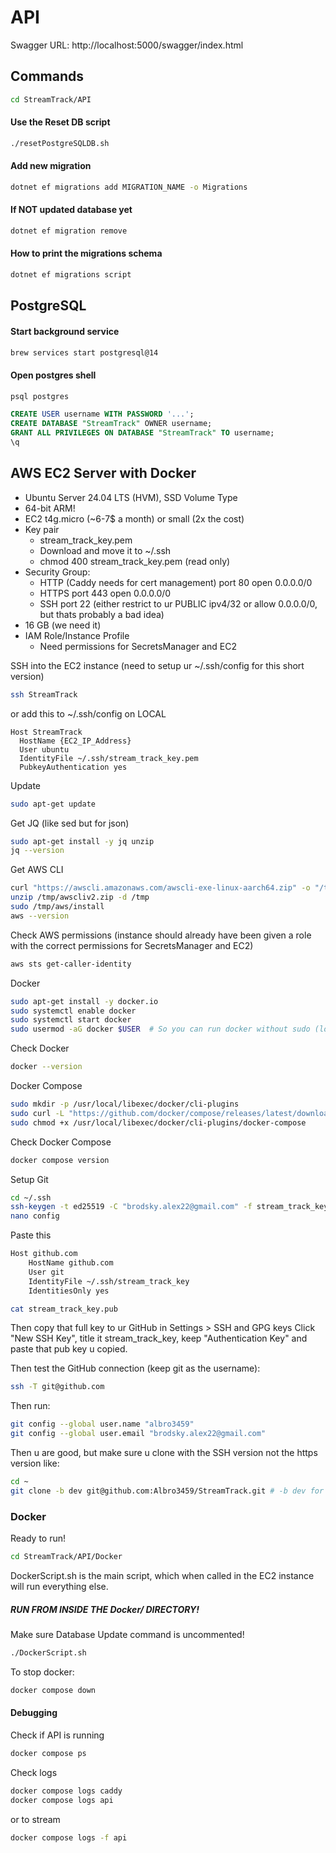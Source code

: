 # API

Swagger URL: http://localhost:5000/swagger/index.html

## Commands
```sh
cd StreamTrack/API
```

#### Use the Reset DB script
```sh
./resetPostgreSQLDB.sh
```

#### Add new migration
```sh
dotnet ef migrations add MIGRATION_NAME -o Migrations
```

#### If NOT updated database yet
```sh
dotnet ef migration remove
```

#### How to print the migrations schema
```sh
dotnet ef migrations script
```

## PostgreSQL

#### Start background service
```sh
brew services start postgresql@14
```

#### Open postgres shell
```sh
psql postgres
```

```SQL
CREATE USER username WITH PASSWORD '...';
CREATE DATABASE "StreamTrack" OWNER username;
GRANT ALL PRIVILEGES ON DATABASE "StreamTrack" TO username;
\q
```

## AWS EC2 Server with Docker
* Ubuntu Server 24.04 LTS (HVM), SSD Volume Type
* 64-bit ARM!
* EC2 t4g.micro (~6-7$ a month) or small (2x the cost)
* Key pair
    * stream_track_key.pem
    * Download and move it to ~/.ssh
    * chmod 400 stream_track_key.pem (read only)
* Security Group:
    * HTTP (Caddy needs for cert management) port 80 open 0.0.0.0/0
    * HTTPS port 443 open 0.0.0.0/0
    * SSH port 22 (either restrict to ur PUBLIC ipv4/32 or allow 0.0.0.0/0, but thats probably a bad idea)
* 16 GB (we need it)
* IAM Role/Instance Profile
    * Need permissions for SecretsManager and EC2


SSH into the EC2 instance (need to setup ur ~/.ssh/config for this short version)
```sh
ssh StreamTrack
```
or add this to ~/.ssh/config on LOCAL
```
Host StreamTrack
  HostName {EC2_IP_Address}
  User ubuntu
  IdentityFile ~/.ssh/stream_track_key.pem
  PubkeyAuthentication yes
```

Update
```sh
sudo apt-get update
```

Get JQ (like sed but for json)
```sh
sudo apt-get install -y jq unzip
jq --version
```

Get AWS CLI
```sh
curl "https://awscli.amazonaws.com/awscli-exe-linux-aarch64.zip" -o "/tmp/awscliv2.zip"
unzip /tmp/awscliv2.zip -d /tmp
sudo /tmp/aws/install
aws --version
```

Check AWS permissions (instance should already have been given a role with the correct permissions for SecretsManager and EC2)
```sh
aws sts get-caller-identity
```

Docker
```sh
sudo apt-get install -y docker.io
sudo systemctl enable docker
sudo systemctl start docker
sudo usermod -aG docker $USER  # So you can run docker without sudo (logout/login required)
```

Check Docker
```sh
docker --version
```

Docker Compose
```sh
sudo mkdir -p /usr/local/libexec/docker/cli-plugins
sudo curl -L "https://github.com/docker/compose/releases/latest/download/docker-compose-linux-aarch64" -o /usr/local/libexec/docker/cli-plugins/docker-compose
sudo chmod +x /usr/local/libexec/docker/cli-plugins/docker-compose
```

Check Docker Compose
```sh
docker compose version
```

Setup Git
```sh
cd ~/.ssh
ssh-keygen -t ed25519 -C "brodsky.alex22@gmail.com" -f stream_track_key # No passphrase
nano config
```

Paste this
```sh
Host github.com
    HostName github.com
    User git
    IdentityFile ~/.ssh/stream_track_key
    IdentitiesOnly yes
```

```sh
cat stream_track_key.pub
```

Then copy that full key to ur GitHub in Settings > SSH and GPG keys
Click "New SSH Key", title it stream_track_key, keep "Authentication Key" and paste that pub key u copied.

Then test the GitHub connection (keep git as the username):
```sh
ssh -T git@github.com
```

Then run:
```sh
git config --global user.name "albro3459"
git config --global user.email "brodsky.alex22@gmail.com"
```

Then u are good, but make sure u clone with the SSH version not the https version like:
```sh
cd ~
git clone -b dev git@github.com:Albro3459/StreamTrack.git # -b dev for dev branch
```

### Docker

Ready to run!
```sh
cd StreamTrack/API/Docker
```

DockerScript.sh is the main script, which when called in the EC2 instance will run everything else.

##### RUN FROM INSIDE THE Docker/ DIRECTORY!
Make sure Database Update command is uncommented!
```sh
./DockerScript.sh
```

To stop docker:
```sh
docker compose down
```

#### Debugging
Check if API is running
```sh
docker compose ps
```

Check logs
```sh
docker compose logs caddy
docker compose logs api
```
or to stream
```sh
docker compose logs -f api
```